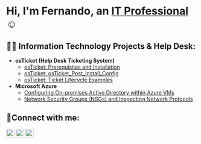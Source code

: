 <h1>Hi, I'm Fernando, an <a href="https://linkedin.com/in/fpalaciositpro">IT Professional</a>☺</h1>

<h2>👨‍💻 Information Technology Projects & Help Desk:</h2>

- <b>osTicket (Help Desk Ticketing System)</b>
  - [osTicket: Prerequisites and Installation](https://github.com/fernpalacios/osticket-prereqs)
  - [osTicket: osTicket_Post_Install_Config](https://github.com/fernpalacios/post-install-config)
  - [osTicket: Ticket Lifecycle Examples](https://github.com/fernpalacios/ticket-lifecycle)
- <b>Microsoft Azure</b>
  - [Configuring On-premises Active Directory within Azure VMs](https://github.com/fernpalacios/configure-ad)
  - [Network Security Groups (NSGs) and Inspecting Network Protocols](https://github.com/fernpalacios/azure-network-protocols)

<h2>🤳Connect with me:</h2>

[<img align="left" alt="Josh | Twitter" width="22px" src="https://cdn.jsdelivr.net/npm/simple-icons@v3/icons/twitter.svg" />][twitter]
[<img align="left" alt="Josh | LinkedIn" width="22px" src="https://cdn.jsdelivr.net/npm/simple-icons@v3/icons/linkedin.svg" />][linkedin]
[<img align="left" alt="Josh | Instagram" width="22px" src="https://cdn.jsdelivr.net/npm/simple-icons@v3/icons/instagram.svg" />][instagram]

[twitter]: https://twitter.com/Josh
[instagram]: https://www.instagram.com/Josh
[linkedin]: https://linkedin.com/in/Josh
